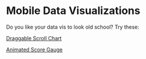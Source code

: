 # Mobile Data Visualizations

Do you like your data vis to look old school? Try these:

[Draggable Scroll Chart](https://chadwithuhc.github.io/mobile-data-visualizations/detail.html)

[Animated Score Gauge](https://chadwithuhc.github.io/mobile-data-visualizations/preview.html)
